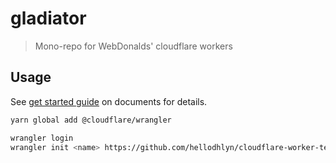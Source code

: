 # gladiator

> Mono-repo for WebDonalds' cloudflare workers

## Usage

See [get started guide](https://developers.cloudflare.com/workers/get-started/guide) on documents for details.

```bash
yarn global add @cloudflare/wrangler

wrangler login
wrangler init <name> https://github.com/hellodhlyn/cloudflare-worker-template
```

